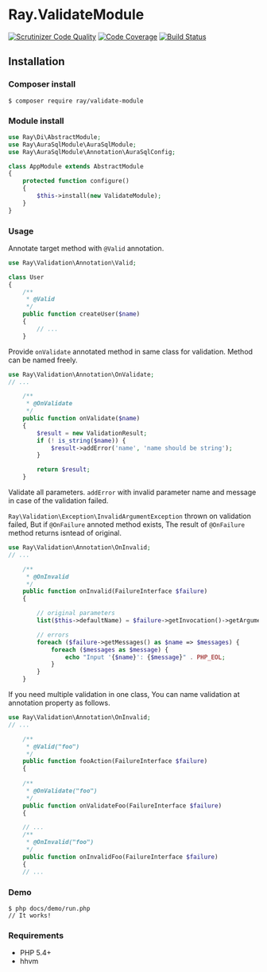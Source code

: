 # Ray.ValidateModule

[![Scrutinizer Code Quality](https://scrutinizer-ci.com/g/ray-di/Ray.ValidateModule/badges/quality-score.png?b=develop)](https://scrutinizer-ci.com/g/ray-di/Ray.ValidateModule/?branch=develop)
[![Code Coverage](https://scrutinizer-ci.com/g/ray-di/Ray.ValidateModule/badges/coverage.png?b=develop)](https://scrutinizer-ci.com/g/ray-di/Ray.ValidateModule/?branch=develop)
[![Build Status](https://travis-ci.org/ray-di/Ray.ValidateModule.svg?branch=develop)](https://travis-ci.org/ray-di/Ray.ValidateModule)

## Installation

### Composer install

    $ composer require ray/validate-module
 
### Module install

```php
use Ray\Di\AbstractModule;
use Ray\AuraSqlModule\AuraSqlModule;
use Ray\AuraSqlModule\Annotation\AuraSqlConfig;

class AppModule extends AbstractModule
{
    protected function configure()
    {
        $this->install(new ValidateModule);
    }
}
```
### Usage

Annotate target method with `@Valid` annotation.

```php
use Ray\Validation\Annotation\Valid;

class User
{
    /**
     * @Valid
     */
    public function createUser($name)
    {
        // ...
    }
```

Provide `onValidate` annotated method in same class for validation. Method can be named freely.

```php
use Ray\Validation\Annotation\OnValidate;
// ...

    /**
     * @OnValidate
     */
    public function onValidate($name)
    {
        $result = new ValidationResult;
        if (! is_string($name)) {
            $result->addError('name', 'name should be string');
        }

        return $result;
    }
```
Validate all parameters.  `addError` with invalid parameter name and message in case of the validation failed.

`Ray\Validation\Exception\InvalidArgumentException` thrown on validation failed, But if `@OnFailure` annoted method exists, The result of `@OnFailure` method returns isntead of original. 

```php
use Ray\Validation\Annotation\OnInvalid;
// ...

    /**
     * @OnInvalid
     */
    public function onInvalid(FailureInterface $failure)
    {

        // original parameters
        list($this->defaultName) = $failure->getInvocation()->getArguments();

        // errors
        foreach ($failure->getMessages() as $name => $messages) {
            foreach ($messages as $message) {
                echo "Input '{$name}': {$message}" . PHP_EOL;
            }
        }
    }
```
If you need multiple validation in one class, You can name validation at annotation property as follows.

```php
use Ray\Validation\Annotation\OnInvalid;
// ...

    /**
     * @Valid("foo")
     */
    public function fooAction(FailureInterface $failure)
    {
    
    /**
     * @OnValidate("foo")
     */
    public function onValidateFoo(FailureInterface $failure)
    {

    // ...
    /**
     * @OnInvalid("foo")
     */
    public function onInvalidFoo(FailureInterface $failure)
    {
    // ...
```

### Demo

    $ php docs/demo/run.php
    // It works!

### Requirements

 * PHP 5.4+
 * hhvm

